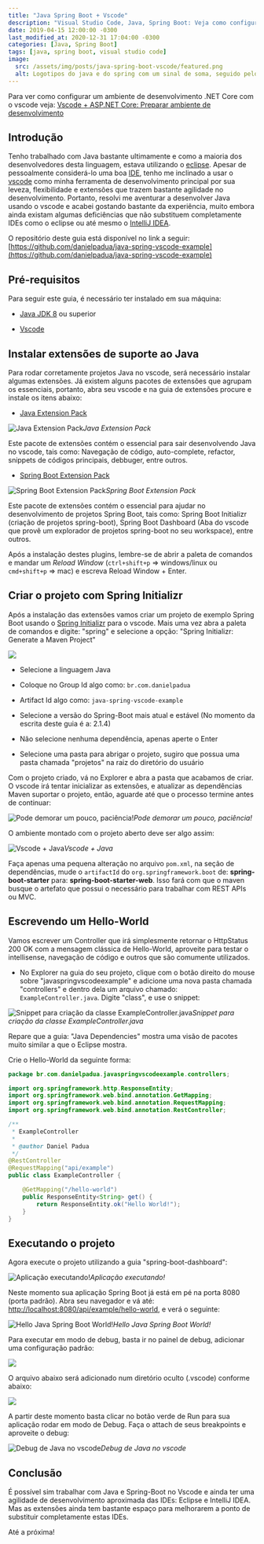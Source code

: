 ```yaml
---
title: "Java Spring Boot + Vscode"
description: "Visual Studio Code, Java, Spring Boot: Veja como configurar o visual studio code para trabalhar com java, criando um projeto spring boot como exemplo"
date: 2019-04-15 12:00:00 -0300
last_modified_at: 2020-12-31 17:04:00 -0300
categories: [Java, Spring Boot]
tags: [java, spring boot, visual studio code]
image:
  src: /assets/img/posts/java-spring-boot-vscode/featured.png
  alt: Logotipos do java e do spring com um sinal de soma, seguido pelo logotipo do visual studio code
---
```


Para ver como configurar um ambiente de desenvolvimento .NET Core com o vscode veja: [Vscode + ASP.NET Core: Preparar ambiente de desenvolvimento](https://medium.com/@danielpadua/vscode-asp-net-core-preparar-ambiente-de-desenvolvimento-adf30cefea07)

## Introdução

Tenho trabalhado com Java bastante ultimamente e como a maioria dos desenvolvedores desta linguagem, estava utilizando o [eclipse](https://www.eclipse.org/). Apesar de pessoalmente considerá-lo uma boa [IDE](https://pt.wikipedia.org/wiki/IDE), tenho me inclinado a usar o [vscode](https://code.visualstudio.com/) como minha ferramenta de desenvolvimento principal por sua leveza, flexibilidade e extensões que trazem bastante agilidade no desenvolvimento. Portanto, resolvi me aventurar a desenvolver Java usando o vscode e acabei gostando bastante da experiência, muito embora ainda existam algumas deficiências que não substituem completamente IDEs como o eclipse ou até mesmo o [IntelliJ IDEA](https://www.jetbrains.com/idea/).

O repositório deste guia está disponível no link a seguir: [https://github.com/danielpadua/java-spring-vscode-example](https://github.com/danielpadua/java-spring-vscode-example)

## Pré-requisitos
Para seguir este guia, é necessário ter instalado em sua máquina:

* [Java JDK 8](https://www.oracle.com/technetwork/pt/java/javase/downloads/jdk8-downloads-2133151.html) ou superior

* [Vscode](https://code.visualstudio.com/Download)

## Instalar extensões de suporte ao Java
Para rodar corretamente projetos Java no vscode, será necessário instalar algumas extensões. Já existem alguns pacotes de extensões que agrupam os essenciais, portanto, abra seu vscode e na guia de extensões procure e instale os itens abaixo:

* [Java Extension Pack](https://marketplace.visualstudio.com/items?itemName=vscjava.vscode-java-pack)

![Java Extension Pack](/assets/img/posts/java-spring-boot-vscode/java_extension_pack.png)*Java Extension Pack*

Este pacote de extensões contém o essencial para sair desenvolvendo Java no vscode, tais como: Navegação de código, auto-complete, refactor, snippets de códigos principais, debbuger, entre outros.

* [Spring Boot Extension Pack](https://marketplace.visualstudio.com/items?itemName=Pivotal.vscode-boot-dev-pack)

![Spring Boot Extension Pack](/assets/img/posts/java-spring-boot-vscode/spring_boot_extension_pack.png)*Spring Boot Extension Pack*

Este pacote de extensões contém o essencial para ajudar no desenvolvimento de projetos Spring Boot, tais como: Spring Boot Initializr (criação de projetos spring-boot), Spring Boot Dashboard (Aba do vscode que provê um explorador de projetos spring-boot no seu workspace), entre outros.

Após a instalação destes plugins, lembre-se de abrir a paleta de comandos e mandar um *Reload Window* (`ctrl+shift+p` => windows/linux ou `cmd+shift+p` => mac) e escreva Reload Window + Enter.

## Criar o projeto com Spring Initializr
Após a instalação das extensões vamos criar um projeto de exemplo Spring Boot usando o [Spring Initializr](https://start.spring.io/) para o vscode. Mais uma vez abra a paleta de comandos e digite: "spring" e selecione a opção: "Spring Initializr: Generate a Maven Project"

![](/assets/img/posts/java-spring-boot-vscode/spring_boot_initializr_vscode.png)

* Selecione a linguagem Java

* Coloque no Group Id algo como: `br.com.danielpadua`

* Artifact Id algo como: `java-spring-vscode-example`

* Selecione a versão do Spring-Boot mais atual e estável (No momento da escrita deste guia é a: 2.1.4)

* Não selecione nenhuma dependência, apenas aperte o Enter

* Selecione uma pasta para abrigar o projeto, sugiro que possua uma pasta chamada "projetos" na raiz do diretório do usuário

Com o projeto criado, vá no Explorer e abra a pasta que acabamos de criar. O vscode irá tentar inicializar as extensões, e atualizar as dependências Maven suportar o projeto, então, aguarde até que o processo termine antes de continuar:

![Pode demorar um pouco, paciência!](/assets/img/posts/java-spring-boot-vscode/maven_updating.png)*Pode demorar um pouco, paciência!*

O ambiente montado com o projeto aberto deve ser algo assim:

![Vscode + Java](/assets/img/posts/java-spring-boot-vscode/vscode_working_with_java.png)*Vscode + Java*

Faça apenas uma pequena alteração no arquivo `pom.xml`, na seção de dependências, mude o `artifactId` do `org.springframework.boot` de: **spring-boot-starter** para: **spring-boot-starter-web**. Isso fará com que o maven busque o artefato que possui o necessário para trabalhar com REST APIs ou MVC.

## Escrevendo um Hello-World

Vamos escrever um Controller que irá simplesmente retornar o HttpStatus 200 OK com a mensagem clássica de Hello-World, aproveite para testar o intellisense, navegação de código e outros que são comumente utilizados.

* No Explorer na guia do seu projeto, clique com o botão direito do mouse sobre "javaspringvscodeexample" e adicione uma nova pasta chamada "controllers" e dentro dela um arquivo chamado: `ExampleController.java`. Digite "class", e use o snippet:

![Snippet para criação da classe ExampleController.java](/assets/img/posts/java-spring-boot-vscode/vscode_java_class_snippet.png)*Snippet para criação da classe ExampleController.java*

Repare que a guia: "Java Dependencies" mostra uma visão de pacotes muito similar a que o Eclipse mostra.

Crie o Hello-World da seguinte forma:

```java
package br.com.danielpadua.javaspringvscodeexample.controllers;

import org.springframework.http.ResponseEntity;
import org.springframework.web.bind.annotation.GetMapping;
import org.springframework.web.bind.annotation.RequestMapping;
import org.springframework.web.bind.annotation.RestController;

/**
 * ExampleController
 *
 * @author Daniel Padua
 */
@RestController
@RequestMapping("api/example")
public class ExampleController {

	@GetMapping("/hello-world")
	public ResponseEntity<String> get() {
		return ResponseEntity.ok("Hello World!");
	}
}
```

## Executando o projeto

Agora execute o projeto utilizando a guia "spring-boot-dashboard":

![Aplicação executando!](/assets/img/posts/java-spring-boot-vscode/vscode_running_spring_boot.png)*Aplicação executando!*

Neste momento sua aplicação Spring Boot já está em pé na porta 8080 (porta padrão). Abra seu navegador e vá até: [http://localhost:8080/api/example/hello-world](http://localhost:8080/api/example/hello-world), e verá o seguinte:

![Hello Java Spring Boot World!](https://cdn-images-1.medium.com/max/5424/1*NJHT72AwbbvbSkR8XiFBbQ.png)*Hello Java Spring Boot World!*

Para executar em modo de debug, basta ir no painel de debug, adicionar uma configuração padrão:

![](/assets/img/posts/java-spring-boot-vscode/debug_java_vscode.png)

O arquivo abaixo será adicionado num diretório oculto (.vscode) conforme abaixo:

![](/assets/img/posts/java-spring-boot-vscode/launch_json_java_vscode.png)

A partir deste momento basta clicar no botão verde de Run para sua aplicação rodar em modo de Debug. Faça o attach de seus breakpoints e aproveite o debug:

![Debug de Java no vscode](/assets/img/posts/java-spring-boot-vscode/debugging_on_java_vscode.png)*Debug de Java no vscode*

## Conclusão

É possível sim trabalhar com Java e Spring-Boot no Vscode e ainda ter uma agilidade de desenvolvimento aproximada das IDEs: Eclipse e IntelliJ IDEA. Mas as extensões ainda tem bastante espaço para melhorarem a ponto de substituir completamente estas IDEs.

Até a próxima!
